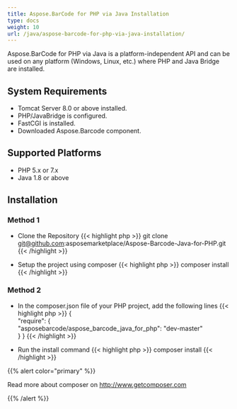 ```yaml
---
title: Aspose.BarCode for PHP via Java Installation
type: docs
weight: 10
url: /java/aspose-barcode-for-php-via-java-installation/
---
```


Aspose.BarCode for PHP via Java is a platform-independent API and can be used on any platform (Windows, Linux, etc.) where PHP and Java Bridge are installed.

## **System Requirements**
- Tomcat Server 8.0 or above installed.
- PHP/JavaBridge is configured.
- FastCGI is installed.
- Downloaded Aspose.Barcode component.

## **Supported Platforms**
- PHP 5.x or 7.x
- Java 1.8 or above

## **Installation**
### **Method 1**
- Clone the Repository
{{< highlight php >}}
git clone git@github.com:asposemarketplace/Aspose-Barcode-Java-for-PHP.git
{{< /highlight >}}

- Setup the project using composer
{{< highlight php >}}
composer install
{{< /highlight >}}

### **Method 2**
- In the composer.json file of your PHP project, add the following lines
{{< highlight php >}}
{    
    "require": {        
        "asposebarcode/aspose_barcode_java_for_php": "dev-master"    
    }
}
{{< /highlight >}}

- Run the install command
{{< highlight php >}}
composer install
{{< /highlight >}}

{{% alert color="primary" %}} 

Read more about composer on http://www.getcomposer.com

{{% /alert %}} 
